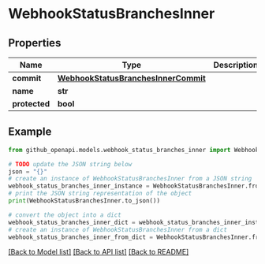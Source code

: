 # WebhookStatusBranchesInner


## Properties

Name | Type | Description | Notes
------------ | ------------- | ------------- | -------------
**commit** | [**WebhookStatusBranchesInnerCommit**](WebhookStatusBranchesInnerCommit.md) |  | 
**name** | **str** |  | 
**protected** | **bool** |  | 

## Example

```python
from github_openapi.models.webhook_status_branches_inner import WebhookStatusBranchesInner

# TODO update the JSON string below
json = "{}"
# create an instance of WebhookStatusBranchesInner from a JSON string
webhook_status_branches_inner_instance = WebhookStatusBranchesInner.from_json(json)
# print the JSON string representation of the object
print(WebhookStatusBranchesInner.to_json())

# convert the object into a dict
webhook_status_branches_inner_dict = webhook_status_branches_inner_instance.to_dict()
# create an instance of WebhookStatusBranchesInner from a dict
webhook_status_branches_inner_from_dict = WebhookStatusBranchesInner.from_dict(webhook_status_branches_inner_dict)
```
[[Back to Model list]](../README.md#documentation-for-models) [[Back to API list]](../README.md#documentation-for-api-endpoints) [[Back to README]](../README.md)


